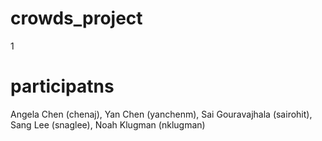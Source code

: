 # crowds_project
1
# participatns 

Angela Chen (chenaj), Yan Chen (yanchenm), Sai Gouravajhala (sairohit), Sang Lee  (snaglee), Noah Klugman (nklugman)

